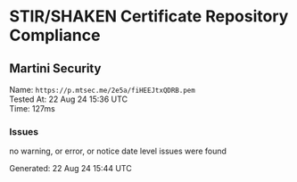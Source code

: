 # STIR/SHAKEN Certificate Repository Compliance

## Martini Security

Name: `https://p.mtsec.me/2e5a/fiHEEJtxQDRB.pem`\
Tested At: 22 Aug 24 15:36 UTC\
Time: 127ms

### Issues

no warning, or error, or notice date level issues were found

Generated: 22 Aug 24 15:44 UTC